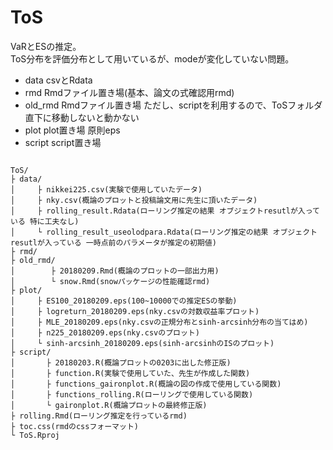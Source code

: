 # ToS

VaRとESの推定。  
ToS分布を評価分布として用いているが、modeが変化していない問題。

- data csvとRdata
- rmd Rmdファイル置き場(基本、論文の式確認用rmd)
- old_rmd Rmdファイル置き場 ただし、scriptを利用するので、ToSフォルダ直下に移動しないと動かない
- plot plot置き場 原則eps
- script script置き場


```

ToS/  
├ data/  
│     ├ nikkei225.csv(実験で使用していたデータ)  
│     ├ nky.csv(概論のプロットと投稿論文用に先生に頂いたデータ)  
│     ├ rolling_result.Rdata(ローリング推定の結果 オブジェクトresutlが入っている 特に工夫なし)  
│     └ rolling_result_useolodpara.Rdata(ローリング推定の結果 オブジェクトresutlが入っている 一時点前のパラメータが推定の初期値)  
├ rmd/  
├ old_rmd/
│        ├ 20180209.Rmd(概論のプロットの一部出力用)  
│        └ snow.Rmd(snowパッケージの性能確認rmd)  
├ plot/  
│     ├ ES100_20180209.eps(100~10000での推定ESの挙動)  
│     ├ logreturn_20180209.eps(nky.csvの対数収益率プロット)  
│     ├ MLE_20180209.eps(nky.csvの正規分布とsinh-arcsinh分布の当てはめ)  
│     ├ n225_20180209.eps(nky.csvのプロット)  
│     └ sinh-arcsinh_20180209.eps(sinh-arcsinhのISのプロット)  
├ script/  
│       ├ 20180203.R(概論プロットの0203に出した修正版)  
│       ├ function.R(実験で使用していた、先生が作成した関数)  
│       ├ functions_gaironplot.R(概論の図の作成で使用している関数)  
│       ├ functions_rolling.R(ローリングで使用している関数)  
│       └ gaironplot.R(概論プロットの最終修正版)  
├ rolling.Rmd(ローリング推定を行っているrmd)  
├ toc.css(rmdのcssフォーマット)  
└ ToS.Rproj  

```
